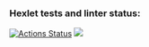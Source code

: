 ### Hexlet tests and linter status:
[![Actions Status](https://github.com/EzerTigger/python-project-49/workflows/hexlet-check/badge.svg)](https://github.com/EzerTigger/python-project-49/actions)
<a href="https://codeclimate.com/github/EzerTigger/python-project-49/maintainability"><img src="https://api.codeclimate.com/v1/badges/55d0d7735efd70b4600d/maintainability" /></a>
